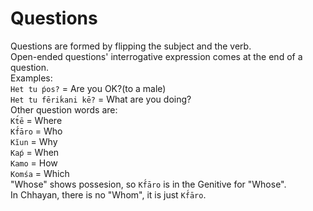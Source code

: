 # Questions
Questions are formed by flipping the subject and the verb.  
Open-ended questions' interrogative expression comes at the end of a question.  
Examples:  
`Het tu ṕos?` = Are you OK?(to a male)  
`Het tu fēriḱani kē?` = What are you doing?  
Other question words are:  
`Kt́ē` = Where  
`Kf́āro` = Who  
`Kĭun` = Why   
`Kaṕ` = When  
`Kamo` = How  
`Komśa` = Which  
"Whose" shows possesion, so `Kf́āro` is in the Genitive for "Whose".  
In Chhayan, there is no "Whom", it is just `Kf́āro`.
